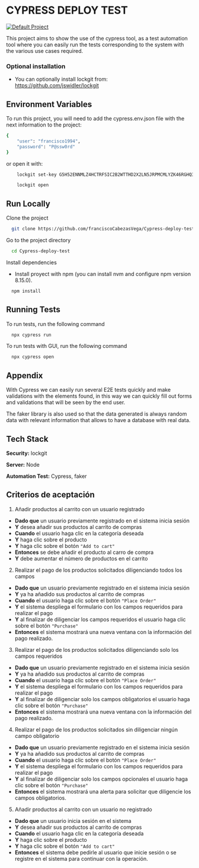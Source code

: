 # CYPRESS DEPLOY TEST

[![Default Project](https://img.shields.io/endpoint?url=https://cloud.cypress.io/badge/simple/am6186/test-cypress-deploy&style=social&logo=cypress)](https://cloud.cypress.io/projects/am6186/runs)

This project aims to show the use of the cypress tool, as a test automation tool where you can easily run the tests corresponding to the system with the various use cases required.

### Optional installation

- You can optionally install lockgit from: https://github.com/jswidler/lockgit

## Environment Variables

To run this project, you will need to add the cypress.env.json file with the next information to the project:

```bash
{
    "user": "francisco1994",
    "password": "P@ssw0rd"
}
```

or open it with:

```bash
    lockgit set-key G5H52ENNMLZ4HCTRFSIC2B2WTTHD2X2LN5JRPMCMLYZK46RGHQ3Q
```

```bash
    lockgit open
```

## Run Locally

Clone the project

```bash
  git clone https://github.com/franciscoCabezasVega/Cypress-deploy-test.git
```

Go to the project directory

```bash
  cd Cypress-deploy-test
```

Install dependencies

- Install proyect with npm (you can install nvm and configure npm version 8.15.0).

```bash
  npm install
```

## Running Tests

To run tests, run the following command

```bash
  npx cypress run
```

To run tests with GUI, run the following command

```bash
  npx cypress open
```

## Appendix

With Cypress we can easily run several E2E tests quickly and make validations with the elements found, in this way we can quickly fill out forms and validations that will be seen by the end user.

The faker library is also used so that the data generated is always random data with relevant information that allows to have a database with real data.

## Tech Stack

**Security:** lockgit

**Server:** Node

**Automation Test:** Cypress, faker

## Criterios de aceptación

1. Añadir productos al carrito con un usuario registrado

- **Dado que** un usuario previamente registrado en el sistema inicia sesión 
- **Y** desea añadir sus productos al carrito de compras
- **Cuando** el usuario haga clic en la categoría deseada
- **Y** haga clic sobre el producto
- **Y** haga clic sobre el botón `"Add to cart"`
- **Entonces** se debe añadir el producto al carro de compra 
- **Y** debe aumentar el número de productos en el carrito

2. Realizar el pago de los productos solicitados diligenciando todos los campos

- **Dado que** un usuario previamente registrado en el sistema inicia sesión 
- **Y** ya ha añadido sus productos al carrito de compras
- **Cuando** el usuario haga clic sobre el botón `"Place Order"`
- **Y** el sistema despliega el formulario con los campos requeridos para realizar el pago 
- **Y** al finalizar de diligenciar los campos requeridos el usuario haga clic sobre el botón `"Purchase"` 
- **Entonces** el sistema mostrará una nueva ventana con la información del pago realizado.

3. Realizar el pago de los productos solicitados diligenciando solo los campos requeridos

- **Dado que** un usuario previamente registrado en el sistema inicia sesión 
- **Y** ya ha añadido sus productos al carrito de compras
- **Cuando** el usuario haga clic sobre el botón `"Place Order"`
- **Y** el sistema despliega el formulario con los campos requeridos para realizar el pago 
- **Y** al finalizar de diligenciar solo los campos obligatorios el usuario haga clic sobre el botón `"Purchase"` 
- **Entonces** el sistema mostrará una nueva ventana con la información del pago realizado.

4. Realizar el pago de los productos solicitados sin diligenciar ningún campo obligatorio

- **Dado que** un usuario previamente registrado en el sistema inicia sesión 
- **Y** ya ha añadido sus productos al carrito de compras
- **Cuando** el usuario haga clic sobre el botón `"Place Order"`
- **Y** el sistema despliega el formulario con los campos requeridos para realizar el pago 
- **Y** al finalizar de diligenciar solo los campos opcionales el usuario haga clic sobre el botón `"Purchase"` 
- **Entonces** el sistema mostrará una alerta para solicitar que diligencie los campos obligatorios.

5. Añadir productos al carrito con un usuario no registrado

- **Dado que** un usuario inicia sesión en el sistema 
- **Y** desea añadir sus productos al carrito de compras
- **Cuando** el usuario haga clic en la categoría deseada
- **Y** haga clic sobre el producto
- **Y** haga clic sobre el botón `"Add to cart"`
- **Entonces** el sistema debe pedirle al usuario que inicie sesión o se registre en el sistema para continuar con la operación.
